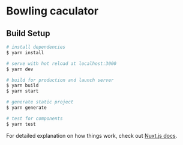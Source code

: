 # Bowling caculator

## Build Setup

```bash
# install dependencies
$ yarn install

# serve with hot reload at localhost:3000
$ yarn dev

# build for production and launch server
$ yarn build
$ yarn start

# generate static project
$ yarn generate

# test for components
$ yarn test
```

For detailed explanation on how things work, check out [Nuxt.js docs](https://nuxtjs.org).
